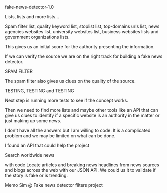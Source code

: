 fake-news-detector-1.0

Lists, lists and more lists...

Spam filter list, quality keyword list, stoplist list,
top-domains urls list, news agencies websites list, university
websites list, business websites lists and government
organizations lists.

This gives us an initial score for the authority presenting
the information.

If we can verify the source we are on the right
track for building a fake news detector.

SPAM FILTER

The spam filter also gives us clues on the quality of the source.

TESTING, TESTING and TESTING

Next step is running more tests to see if the concept works.

Then we need to find more lists and maybe other tools like
an API that can give  us clues to identify if a specific website
is an authority in the matter or just making up some news.

I don't have all the answers but I am willing to code. It is a
complicated problem and we may be limited on what can be done.

I found an API that could help the project 

Search worldwide news 

with code Locate articles and breaking news headlines from news 
sources and blogs across the web with our JSON API. We could us 
it to validate if the story is fake or is trending.

Memo Sim @ Fake news detector filters project
